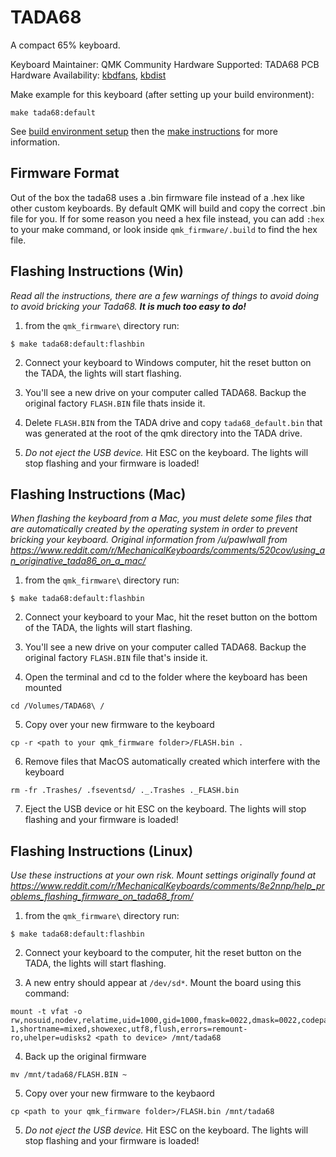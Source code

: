 TADA68
======

A compact 65% keyboard.

Keyboard Maintainer: QMK Community
Hardware Supported: TADA68 PCB
Hardware Availability: [kbdfans](https://kbdfans.myshopify.com/products/tada68-mechanical-keyboard-gateron-swtich-65-layout-dye-sub-keycaps-cherry-profils?variant=34710238797), [kbdist](http://www.kbdist.com/)

Make example for this keyboard (after setting up your build environment):

    make tada68:default

See [build environment setup](https://docs.qmk.fm/#/getting_started_build_tools) then the [make instructions](https://docs.qmk.fm/#/getting_started_make_guide) for more information.

## Firmware Format

Out of the box the tada68 uses a .bin firmware file instead of a .hex like other custom keyboards. By default QMK will build and copy the correct .bin file for you. If for some reason you need a hex file instead, you can add `:hex` to your make command, or look inside `qmk_firmware/.build` to find the hex file.

## Flashing Instructions (Win)

*Read all the instructions, there are a few warnings of things to avoid doing to avoid bricking your Tada68. __It is much too easy to do!__*

1) from the `qmk_firmware\` directory run:
```
$ make tada68:default:flashbin
```

2) Connect your keyboard to Windows computer, hit the reset button on the TADA, the lights will start flashing.

3) You'll see a new drive on your computer called TADA68. Backup the original factory `FLASH.BIN` file thats inside it.

4) Delete `FLASH.BIN` from the TADA drive and copy `tada68_default.bin` that was generated at the root of the qmk directory into the TADA drive.

5) *Do not eject the USB device.* Hit ESC on the keyboard. The lights will stop flashing and your firmware is loaded!

## Flashing Instructions (Mac)

*When flashing the keyboard from a Mac, you must delete some files that are automatically created by the operating system in order to prevent bricking your keyboard.  Original information from /u/pawlwall from https://www.reddit.com/r/MechanicalKeyboards/comments/520cov/using_an_originative_tada86_on_a_mac/*

1) from the `qmk_firmware\` directory run:
```
$ make tada68:default:flashbin
```

2) Connect your keyboard to your Mac, hit the reset button on the bottom of the TADA, the lights will start flashing.

3) You'll see a new drive on your computer called TADA68. Backup the original factory `FLASH.BIN` file that's inside it.

4) Open the terminal and cd to the folder where the keyboard has been mounted

`cd /Volumes/TADA68\ /`

5) Copy over your new firmware to the keyboard

`cp -r <path to your qmk_firmware folder>/FLASH.bin .`

6) Remove files that MacOS automatically created which interfere with the keyboard

`rm -fr .Trashes/ .fseventsd/ ._.Trashes ._FLASH.bin`

7) Eject the USB device or hit ESC on the keyboard. The lights will stop flashing and your firmware is loaded!

## Flashing Instructions (Linux)

*Use these instructions at your own risk. Mount settings originally found at https://www.reddit.com/r/MechanicalKeyboards/comments/8e2nnp/help_problems_flashing_firmware_on_tada68_from/*

1) from the `qmk_firmware\` directory run:
```
$ make tada68:default:flashbin
```

2) Connect your keyboard to the computer, hit the reset button on the TADA, the lights will start flashing.

3) A new entry should appear at `/dev/sd*`. Mount the board using this command:

```
mount -t vfat -o rw,nosuid,nodev,relatime,uid=1000,gid=1000,fmask=0022,dmask=0022,codepage=437,iocharset=iso8859-1,shortname=mixed,showexec,utf8,flush,errors=remount-ro,uhelper=udisks2 <path to device> /mnt/tada68
```

4) Back up the original firmware

`mv /mnt/tada68/FLASH.BIN ~`

5) Copy over your new firmware to the keybaord

`cp <path to your qmk_firmware folder>/FLASH.bin /mnt/tada68`

5) *Do not eject the USB device.* Hit ESC on the keyboard. The lights will stop flashing and your firmware is loaded!
